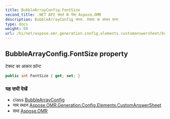```yaml
---
title: BubbleArrayConfig.FontSize
second_title: .NET API संदर्भ के लिए Aspose.OMR
description: BubbleArrayConfig संपत्त. टेक्स्ट क आकर फ़न्ट
type: docs
weight: 60
url: /hi/net/aspose.omr.generation.config.elements.customanswersheet/bubblearrayconfig/fontsize/
---
```

## BubbleArrayConfig.FontSize property

टेक्स्ट का आकार फ़ॉन्ट

```csharp
public int FontSize { get; set; }
```

### यह सभी देखें

* class [BubbleArrayConfig](../)
* नाम स्थान [Aspose.OMR.Generation.Config.Elements.CustomAnswerSheet](../../bubblearrayconfig/)
* सभा [Aspose.OMR](../../../)


